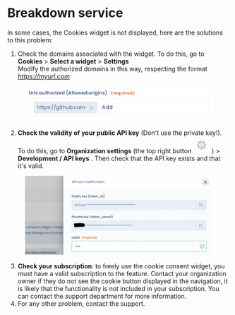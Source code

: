 # Breakdown service

In some cases, the Cookies widget is not displayed, here are the solutions to this problem:&#x20;

1. Check the domains associated with the widget. To do this, go to **Cookies** > **Select a widget** > **Settings**\
   Modify the authorized domains in this way, respecting the format _https://myurl.com:_

<figure><img src="../../.gitbook/assets/Capture d’écran 2023-02-28 à 15.55.41.png" alt=""><figcaption></figcaption></figure>

2. **Check the validity of your public API key** (Don't use the private key!). To do this, go to **Organization settings** (the top right button![](<../../.gitbook/assets/image (16).png>)) > **Development / API keys** . Then check that the API key exists and that it's valid.

<figure><img src="../../.gitbook/assets/Capture d’écran 2023-02-28 à 15.59.46.png" alt=""><figcaption></figcaption></figure>

3. **Check your subscription**: to freely use the cookie consent widget, you must have a valid subscription to the feature. Contact your organization owner if they do not see the cookie button displayed in the navigation, it is likely that the functionality is not included in your subscription. You can contact the support department for more information.
4. For any other problem, contact the support.
